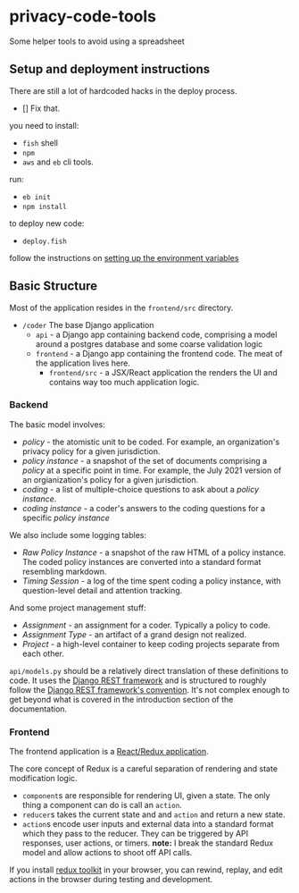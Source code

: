 # privacy-code-tools
Some helper tools to avoid using a spreadsheet

## Setup and deployment instructions

There are still a lot of hardcoded hacks in the deploy process.
  - [] Fix that.

you need to install:
  - `fish` shell
  - `npm`
  - `aws` and `eb` cli tools.

run:
  - `eb init`
  - `npm install`

to deploy new code:
  - `deploy.fish`

follow the instructions on [setting up the environment variables](env_variables.md)


## Basic Structure

Most of the application resides in the `frontend/src` directory. 

 - `/coder` The base Django application
   - `api` - a Django app containing backend code, comprising a model around a postgres database and some coarse validation logic
   - `frontend` - a Django app containing the frontend code. The meat of the application lives here.
     - `frontend/src` - a JSX/React application the renders the UI and contains way too much application logic.

### Backend

The basic model involves:
  - *policy* - the atomistic unit to be coded. For example, an organization's privacy policy for a given jurisdiction.
  - *policy instance* - a snapshot of the set of documents comprising a _policy_ at a specific point in time. For example, the July 2021 version of an orgianization's policy for a given jurisdiction.
  - *coding* - a list of multiple-choice questions to ask about a _policy instance_.
  - *coding instance* - a coder's answers to the coding questions for a specific _policy instance_

We also include some logging tables:
  - *Raw Policy Instance* - a snapshot of the raw HTML of a policy instance. The coded policy instances are converted into a standard format resembling markdown.
  - *Timing Session* - a log of the time spent coding a policy instance, with question-level detail and attention tracking.

And some project management stuff:
  - *Assignment* - an assignment for a coder. Typically a policy to code.
  - *Assignment Type* - an artifact of a grand design not realized.
  - *Project* - a high-level container to keep coding projects separate from each other.

`api/models.py` should be a relatively direct translation of these definitions to code. It uses the [Django REST framework](https://www.django-rest-framework.org/api-guide/) and is structured to roughly follow the [Django REST framework's convention](https://www.django-rest-framework.org/api-guide/conneg/). It's not complex enough to get beyond what is covered in the introduction section of the documentation.

### Frontend

The frontend application is a [React/Redux application](https://redux.js.org/introduction/getting-started). 

The core concept of Redux is a careful separation of rendering and state modification logic. 
 - `component`s are responsible for rendering UI, given a state. The only thing a component can do is call an `action`.
 - `reducer`s takes the current state and and `action` and return a new state.
 - `action`s encode user inputs and external data into a standard format which they pass to the reducer. They can be triggered by API responses, user actions, or timers. 
**note:** I break the standard Redux model and allow actions to shoot off API calls.


If you install [redux toolkit](https://redux-toolkit.js.org/) in your browser, you can rewind, replay, and edit actions in the browser during testing and development.